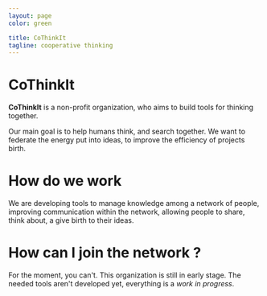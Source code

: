 ```yaml
---
layout: page
color: green

title: CoThinkIt
tagline: cooperative thinking
---
```


# CoThinkIt

**CoThinkIt** is a non-profit organization, who aims to build tools for thinking together.

Our main goal is to help humans think, and search together. We want to federate
the energy put into ideas, to improve the efficiency of projects birth.

# How do we work

We are developing tools to manage knowledge among a network of people, improving
communication within the network, allowing people to share, think about, a give
birth to their ideas.

# How can I join the network ?

For the moment, you can't. This organization is still in early stage. The needed tools aren't developed yet, everything is a *work in progress*.
